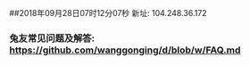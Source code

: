 ##2018年09月28日07时12分07秒 新址: 104.248.36.172
### 兔友常见问题及解答: https://github.com/wanggonging/d/blob/w/FAQ.md
